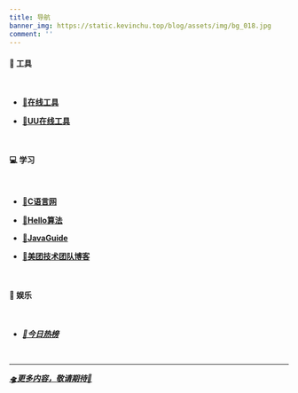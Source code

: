 ```yaml
---
title: 导航
banner_img: https://static.kevinchu.top/blog/assets/img/bg_018.jpg
comment: ''
---
```


#### 🔨 工具

<br>

- [**🔗在线工具**](https://tool.lu/)

- [**🔗UU在线工具**](https://uutool.cn/)

<br>

#### 💻 学习

<br>

- [**🔗C语言网**](https://www.dotcpp.com/course/)

- [**🔗Hello算法**](https://www.hello-algo.com/)

- [**🔗JavaGuide**](https://javaguide.cn/)

- [**🔗美团技术团队博客**](https://tech.meituan.com/)

<br>

#### 📱 娱乐

<br>

- [***🔗今日热榜***](https://tophub.today/)

<br>

---

[***🛸更多内容，敬请期待👀***](https://www.baidu.com/)


